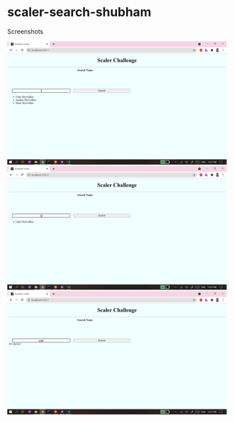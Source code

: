 # scaler-search-shubham
Screenshots

![Screenshot 1](/src/screenshots/1.png?raw=true "Type L")
![Screenshot 2](/src/screenshots/2.png?raw=true "Type Lu")
![Screenshot 3](/src/screenshots/3.png?raw=true "Type a non-existing record")
